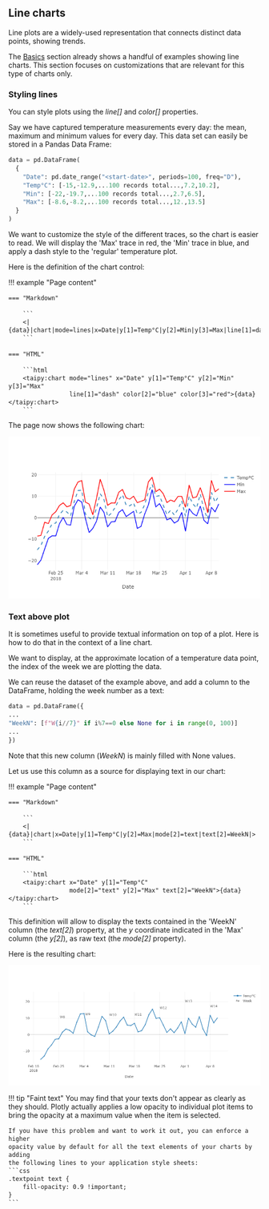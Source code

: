 ## Line charts

Line plots are a widely-used representation that connects distinct
data points, showing trends.

The [Basics](basics.md) section already shows a handful of examples
showing line charts. This section focuses on customizations that are
relevant for this type of charts only.

### Styling lines

You can style plots using the _line[]_ and _color[]_ properties.

Say we have captured temperature measurements every day: the mean, maximum
and minimum values for every day. This data set can easily be stored in a
Pandas Data Frame:
```py
data = pd.DataFrame(
  {
    "Date": pd.date_range("<start-date>", periods=100, freq="D"),
    "Temp°C": [-15,-12.9,...100 records total...,7.2,10.2],
    "Min": [-22,-19.7,...100 records total...,2.7,6.5],
    "Max": [-8.6,-8.2,...100 records total...,12.,13.5]
  }
)
```

We want to customize the style of the different traces, so the chart
is easier to read. We will display the 'Max' trace in red, the 'Min'
trace in blue, and apply a dash style to the 'regular' temperature
plot.

Here is the definition of the chart control:

!!! example "Page content"

    === "Markdown"

        ```
        <|{data}|chart|mode=lines|x=Date|y[1]=Temp°C|y[2]=Min|y[3]=Max|line[1]=dash|color[2]=blue|color[3]=red|>
        ```
  
    === "HTML"

        ```html
        <taipy:chart mode="lines" x="Date" y[1]="Temp°C" y[2]="Min" y[3]="Max"
                     line[1]="dash" color[2]="blue" color[3]="red">{data}</taipy:chart>
        ```

The page now shows the following chart:

![Styling a line chart](line1.png)

### Text above plot

It is sometimes useful to provide textual information on top of a plot.
Here is how to do that in the context of a line chart.

We want to display, at the approximate location of a temperature data point,
the index of the week we are plotting the data.

We can reuse the dataset of the example above, and add a column to
the DataFrame, holding the week number as a text:
```py
data = pd.DataFrame({
...
"WeekN": [f"W{i//7}" if i%7==0 else None for i in range(0, 100)]
...
})
```
Note that this new column (_WeekN_) is mainly filled with None values.

Let us use this column as a source for displaying text in our chart:

!!! example "Page content"

    === "Markdown"

        ```
        <|{data}|chart|x=Date|y[1]=Temp°C|y[2]=Max|mode[2]=text|text[2]=WeekN|>
        ```
  
    === "HTML"

        ```html
        <taipy:chart x="Date" y[1]="Temp°C"
                     mode[2]="text" y[2]="Max" text[2]="WeekN">{data}</taipy:chart>
        ```

This definition will allow to display the texts contained in the 'WeekN'
column (the _text[2]_) property, at the _y_ coordinate indicated in the
'Max' column (the _y[2]_), as raw text (the _mode[2]_ property).

Here is the resulting chart:

![Plotting x squared](line2.png)

!!! tip "Faint text"
    You may find that your texts don't appear as clearly as they should.
    Plotly actually applies a low opacity to individual plot items to
    bring the opacity at a maximum value when the item is selected.

    If you have this problem and want to work it out, you can enforce a higher
    opacity value by default for all the text elements of your charts by adding
    the following lines to your application style sheets:
    ```css
    .textpoint text {
        fill-opacity: 0.9 !important;
    }
    ```
